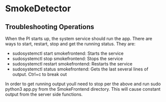 # SmokeDetector

## Troubleshooting Operations
When the PI starts up, the system service should run the app. There are ways to start, restart, stop and get the running status. They are:
* sudosystemctl start smokefrontend: Starts the service
* sudosystemctl stop smokefrontend: Stops the service
* sudosystemctl restart smokefrontend: Restarts the service
* sudosystemctl status smokefrontend: Gets the last several lines of output. Ctrl+c to break out

In order to get running output youll need to stop per the above and run sudo python3 app.py from the SmokeFrontend directory. This will cause constant output from the server side functions. 
